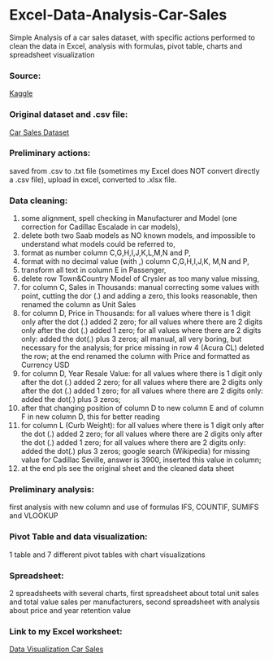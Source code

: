 # Excel-Data-Analysis-Car-Sales
Simple Analysis of a car sales dataset, with specific actions performed to clean the data in Excel, analysis with formulas, pivot table, charts and spreadsheet visualization
### Source:
[Kaggle](https://www.kaggle.com/)
### Original dataset and .csv file:
[Car Sales Dataset](https://www.kaggle.com/gagandeep16/car-sales)
### Preliminary actions: 
saved from .csv to .txt file (sometimes my Excel does NOT convert directly a .csv file), upload in excel, converted to .xlsx file.
### Data cleaning: 
1. some alignment, spell checking in Manufacturer and Model (one correction for Cadillac Escalade in car models), 
2. delete both two Saab models as NO known models, and impossible to understand what models could be referred to,
3. format as number column C,G,H,I,J,K,L,M,N and P, 
4. format with no decimal value (with ,) column C,G,H,I,J,K, M,N and P, 
5. transform all text in column E in Passenger, 
6. delete row Town&Country Model of Crysler as too many value missing, 
7. for column C, Sales in Thousands: manual correcting some values with point, cutting the dor (.) and adding a zero, this looks reasonable, then renamed the column as Unit Sales
8. for column D, Price in Thousands: for all values where there is 1 digit only after the dot (.) added 2 zero; for all values where there are 2 digits only after the dot (.) added 1 zero; for all values where there are 2 digits only: added the dot(.) plus 3 zeros; all manual, all very boring, but necessary for the analysis; for price missing in row 4 (Acura CL) deleted the row; at the end renamed the column with Price and formatted as Currency USD
9. for column D, Year Resale Value: for all values where there is 1 digit only after the dot (.) added 2 zero; for all values where there are 2 digits only after the dot (.) added 1 zero; for all values where there are 2 digits only: added the dot(.) plus 3 zeros; 
10. after that changing position of column D to new column E and of column F in new column D, this for better reading
11. for column L (Curb Weight): for all values where there is 1 digit only after the dot (.) added 2 zero; for all values where there are 2 digits only after the dot (.) added 1 zero; for all values where there are 2 digits only: added the dot(.) plus 3 zeros; google search (Wikipedia) for missing value for Cadillac Seville, answer is 3900, inserted this value in column;
12. at the end pls see the original sheet and the cleaned data sheet
### Preliminary analysis: 
first analysis with new column and use of formulas IFS, COUNTIF, SUMIFS and VLOOKUP
### Pivot Table and data visualization: 
1 table and 7 different pivot tables with chart visualizations
### Spreadsheet: 
2 spreadsheets with several charts, first spreadsheet about total unit sales and total value sales per manufacturers, second spreadsheet with analysis about price and year retention value
### Link to my Excel worksheet:
[Data Visualization Car Sales ](https://1drv.ms/x/s!Ajw--mdpw7pbgZlGXnLRrjKCmHfqcw?e=7Qrjsp)

